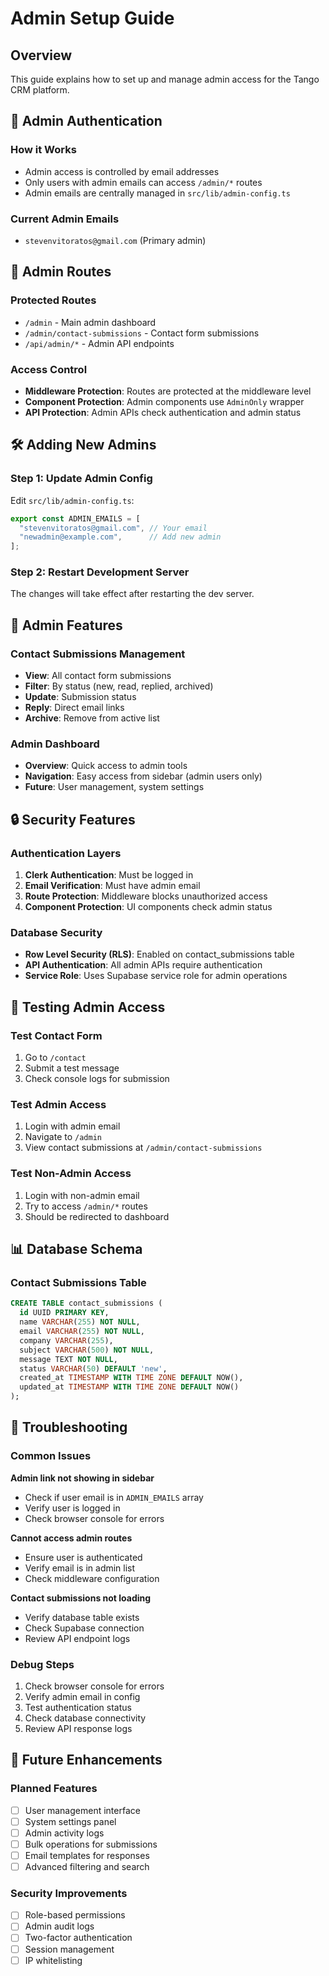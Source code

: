 # Admin Setup Guide

## Overview
This guide explains how to set up and manage admin access for the Tango CRM platform.

## 🔐 Admin Authentication

### How it Works
- Admin access is controlled by email addresses
- Only users with admin emails can access `/admin/*` routes
- Admin emails are centrally managed in `src/lib/admin-config.ts`

### Current Admin Emails
- `stevenvitoratos@gmail.com` (Primary admin)

## 📁 Admin Routes

### Protected Routes
- `/admin` - Main admin dashboard
- `/admin/contact-submissions` - Contact form submissions
- `/api/admin/*` - Admin API endpoints

### Access Control
- **Middleware Protection**: Routes are protected at the middleware level
- **Component Protection**: Admin components use `AdminOnly` wrapper
- **API Protection**: Admin APIs check authentication and admin status

## 🛠️ Adding New Admins

### Step 1: Update Admin Config
Edit `src/lib/admin-config.ts`:
```typescript
export const ADMIN_EMAILS = [
  "stevenvitoratos@gmail.com", // Your email
  "newadmin@example.com",      // Add new admin
];
```

### Step 2: Restart Development Server
The changes will take effect after restarting the dev server.

## 🎯 Admin Features

### Contact Submissions Management
- **View**: All contact form submissions
- **Filter**: By status (new, read, replied, archived)
- **Update**: Submission status
- **Reply**: Direct email links
- **Archive**: Remove from active list

### Admin Dashboard
- **Overview**: Quick access to admin tools
- **Navigation**: Easy access from sidebar (admin users only)
- **Future**: User management, system settings

## 🔒 Security Features

### Authentication Layers
1. **Clerk Authentication**: Must be logged in
2. **Email Verification**: Must have admin email
3. **Route Protection**: Middleware blocks unauthorized access
4. **Component Protection**: UI components check admin status

### Database Security
- **Row Level Security (RLS)**: Enabled on contact_submissions table
- **API Authentication**: All admin APIs require authentication
- **Service Role**: Uses Supabase service role for admin operations

## 🚀 Testing Admin Access

### Test Contact Form
1. Go to `/contact`
2. Submit a test message
3. Check console logs for submission

### Test Admin Access
1. Login with admin email
2. Navigate to `/admin`
3. View contact submissions at `/admin/contact-submissions`

### Test Non-Admin Access
1. Login with non-admin email
2. Try to access `/admin/*` routes
3. Should be redirected to dashboard

## 📊 Database Schema

### Contact Submissions Table
```sql
CREATE TABLE contact_submissions (
  id UUID PRIMARY KEY,
  name VARCHAR(255) NOT NULL,
  email VARCHAR(255) NOT NULL,
  company VARCHAR(255),
  subject VARCHAR(500) NOT NULL,
  message TEXT NOT NULL,
  status VARCHAR(50) DEFAULT 'new',
  created_at TIMESTAMP WITH TIME ZONE DEFAULT NOW(),
  updated_at TIMESTAMP WITH TIME ZONE DEFAULT NOW()
);
```

## 🔧 Troubleshooting

### Common Issues

**Admin link not showing in sidebar**
- Check if user email is in `ADMIN_EMAILS` array
- Verify user is logged in
- Check browser console for errors

**Cannot access admin routes**
- Ensure user is authenticated
- Verify email is in admin list
- Check middleware configuration

**Contact submissions not loading**
- Verify database table exists
- Check Supabase connection
- Review API endpoint logs

### Debug Steps
1. Check browser console for errors
2. Verify admin email in config
3. Test authentication status
4. Check database connectivity
5. Review API response logs

## 📝 Future Enhancements

### Planned Features
- [ ] User management interface
- [ ] System settings panel
- [ ] Admin activity logs
- [ ] Bulk operations for submissions
- [ ] Email templates for responses
- [ ] Advanced filtering and search

### Security Improvements
- [ ] Role-based permissions
- [ ] Admin audit logs
- [ ] Two-factor authentication
- [ ] Session management
- [ ] IP whitelisting 
